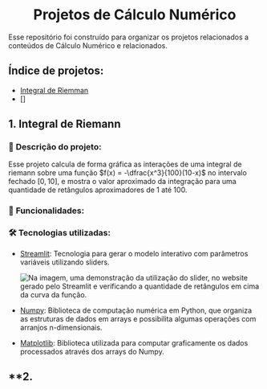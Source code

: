 <h1 align = "center"><b>Projetos de Cálculo Numérico</b></h1>

Esse repositório foi construído para organizar os projetos relacionados a conteúdos de Cálculo Numérico e relacionados.

## **Índice de projetos:**

- [Integral de Riemman](#1-integral-de-riemann)
- []


## **1. Integral de Riemann**

### 📄 **Descrição do projeto**:

Esse projeto calcula de forma gráfica as interações de uma integral de riemann sobre uma função $f(x) = -\dfrac{x^3}{100}(10-x)$ no intervalo fechado $[0, 10]$, e mostra o valor aproximado da integração para uma quantidade de retângulos aproximadores de 1 até 100.

### 📲 **Funcionalidades**:


### 🛠️ **Tecnologias utilizadas**:

- [Streamlit](https://streamlit.io/): Tecnologia para gerar o modelo interativo com parâmetros variáveis utilizando sliders.

    ![Na imagem, uma demonstração da utilização do slider, no website gerado pelo Streamlit e verificando a quantidade de retângulos em cima da curva da função.](https://i.imgur.com/CSn6mCl.gif)

- [Numpy](https://numpy.org/): Biblioteca de computação numérica em Python, que organiza as estruturas de dados em arrays e possibilita algumas operações com arranjos n-dimensionais.
- [Matplotlib](https://matplotlib.org/): Biblioteca utilizada para computar graficamente os dados processados através dos arrays do Numpy.


## **2.




